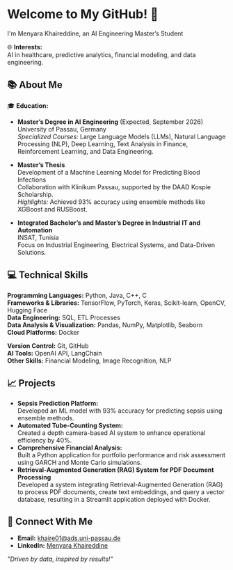 # Welcome to My GitHub! 👋  
I'm Menyara Khaireddine, an AI Engineering Master’s Student  

🌐 **Interests:**  
AI in healthcare, predictive analytics, financial modeling, and data engineering.  

## 📚 About Me  
🎓 **Education:**  
- **Master’s Degree in AI Engineering** (Expected, September 2026)  
  University of Passau, Germany  
  *Specialized Courses:* Large Language Models (LLMs), Natural Language Processing (NLP), Deep Learning, Text Analysis in Finance, Reinforcement Learning, and Data Engineering.  
- **Master’s Thesis**  
  Development of a Machine Learning Model for Predicting Blood Infections  
  Collaboration with Klinikum Passau, supported by the DAAD Kospie Scholarship.  
  *Highlights:* Achieved 93% accuracy using ensemble methods like XGBoost and RUSBoost.  

- **Integrated Bachelor’s and Master’s Degree in Industrial IT and Automation**  
  INSAT, Tunisia  
  Focus on Industrial Engineering, Electrical Systems, and Data-Driven Solutions.  
 

## 💻 Technical Skills  
**Programming Languages:** Python, Java, C++, C  
**Frameworks & Libraries:** TensorFlow, PyTorch, Keras, Scikit-learn, OpenCV, Hugging Face  
**Data Engineering:** SQL, ETL Processes  
**Data Analysis & Visualization:** Pandas, NumPy, Matplotlib, Seaborn  
**Cloud Platforms:** Docker

**Version Control:** Git, GitHub  
**AI Tools:** OpenAI API, LangChain  
**Other Skills:** Financial Modeling, Image Recognition, NLP  

## 📈 Projects  
- **Sepsis Prediction Platform:**  
  Developed an ML model with 93% accuracy for predicting sepsis using ensemble methods.  
- **Automated Tube-Counting System:**  
  Created a depth camera-based AI system to enhance operational efficiency by 40%.  
- **Comprehensive Financial Analysis:**  
  Built a Python application for portfolio performance and risk assessment using GARCH and Monte Carlo simulations.
- **Retrieval-Augmented Generation (RAG) System for PDF Document Processing**  
  Developed a system integrating Retrieval-Augmented Generation (RAG) to process PDF documents, create text embeddings, and query a vector database, resulting in a Streamlit application deployed with Docker.  


## 🤝 Connect With Me  
- **Email:** khaire01@ads.uni-passau.de  
- **LinkedIn:** [Menyara Khaireddine](https://linkedin.com/in/Menyara-K)  

*"Driven by data, inspired by results!"*  
